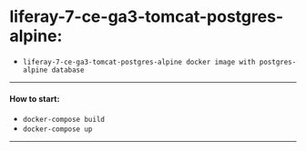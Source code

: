 # liferay-7-ce-ga3-tomcat-postgres-alpine:

* `liferay-7-ce-ga3-tomcat-postgres-alpine docker image with postgres-alpine database`

___

#### How to start:

* `docker-compose build`
* `docker-compose up`

___
